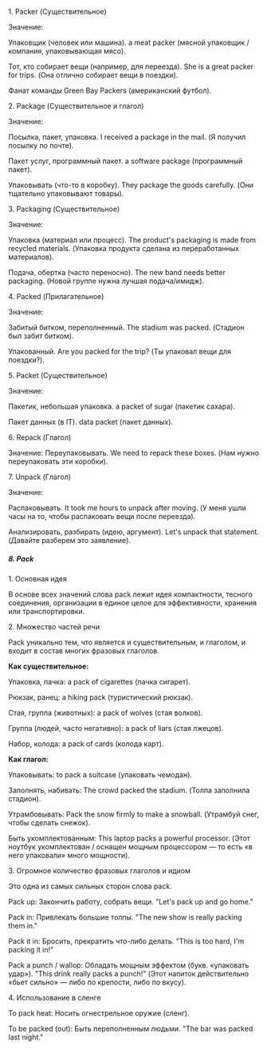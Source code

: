 1\. Packer (Существительное)

Значение:



Упаковщик (человек или машина). a meat packer (мясной упаковщик / компания, упаковывающая мясо).



Тот, кто собирает вещи (например, для переезда). She is a great packer for trips. (Она отлично собирает вещи в поездки).



Фанат команды Green Bay Packers (американский футбол).



2\. Package (Существительное и глагол)

Значение:



Посылка, пакет, упаковка. I received a package in the mail. (Я получил посылку по почте).



Пакет услуг, программный пакет. a software package (программный пакет).



Упаковывать (что-то в коробку). They package the goods carefully. (Они тщательно упаковывают товары).



3\. Packaging (Существительное)

Значение:



Упаковка (материал или процесс). The product's packaging is made from recycled materials. (Упаковка продукта сделана из переработанных материалов).



Подача, обертка (часто переносно). The new band needs better packaging. (Новой группе нужна лучшая подача/имидж).



4\. Packed (Прилагательное)

Значение:



Забитый битком, переполненный. The stadium was packed. (Стадион был забит битком).



Упакованный. Are you packed for the trip? (Ты упаковал вещи для поездки?).



5\. Packet (Существительное)

Значение:



Пакетик, небольшая упаковка. a packet of sugar (пакетик сахара).



Пакет данных (в IT). data packet (пакет данных).



6\. Repack (Глагол)

Значение: Переупаковывать. We need to repack these boxes. (Нам нужно переупаковать эти коробки).



7\. Unpack (Глагол)

Значение:



Распаковывать. It took me hours to unpack after moving. (У меня ушли часы на то, чтобы распаковать вещи после переезда).



Анализировать, разбирать (идею, аргумент). Let's unpack that statement. (Давайте разберем это заявление).



##### 8\. Pack



1\. Основная идея

В основе всех значений слова pack лежит идея компактности, тесного соединения, организации в единое целое для эффективности, хранения или транспортировки.



2\. Множество частей речи

Pack уникально тем, что является и существительным, и глаголом, и входит в состав многих фразовых глаголов.



**Как существительное:**



Упаковка, пачка: a pack of cigarettes (пачка сигарет).



Рюкзак, ранец: a hiking pack (туристический рюкзак).



Стая, группа (животных): a pack of wolves (стая волков).



Группа (людей, часто негативно): a pack of liars (стая лжецов).



Набор, колода: a pack of cards (колода карт).



**Как глагол:**



Упаковывать: to pack a suitcase (упаковать чемодан).



Заполнять, набивать: The crowd packed the stadium. (Толпа заполнила стадион).



Утрамбовывать: Pack the snow firmly to make a snowball. (Утрамбуй снег, чтобы сделать снежок).



Быть укомплектованным: This laptop packs a powerful processor. (Этот ноутбук укомплектован / оснащен мощным процессором — то есть «в него упаковали» много мощности).



3\. Огромное количество фразовых глаголов и идиом

Это одна из самых сильных сторон слова pack.



Pack up: Закончить работу, собрать вещи. "Let's pack up and go home."



Pack in: Привлекать большие толпы. "The new show is really packing them in."



Pack it in: Бросить, прекратить что-либо делать. "This is too hard, I'm packing it in!"



Pack a punch / wallop: Обладать мощным эффектом (букв. «упаковать удар»). "This drink really packs a punch!" (Этот напиток действительно «бьет сильно» — либо по крепости, либо по вкусу).



4\. Использование в сленге

To pack heat: Носить огнестрельное оружие (сленг).



To be packed (out): Быть переполненным людьми. "The bar was packed last night."















































